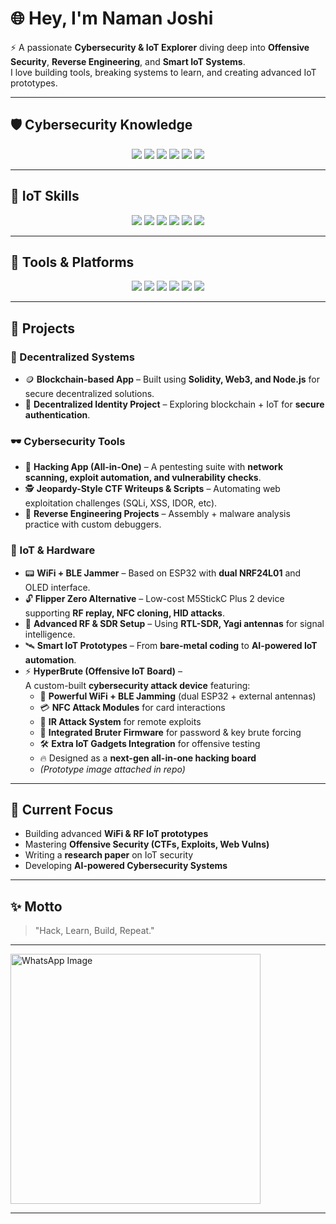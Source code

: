 # 🌐 Hey, I'm Naman Joshi  

⚡ A passionate **Cybersecurity & IoT Explorer** diving deep into **Offensive Security**, **Reverse Engineering**, and **Smart IoT Systems**.  
I love building tools, breaking systems to learn, and creating advanced IoT prototypes.  

---

## 🛡️ Cybersecurity Knowledge  

<p align="center">
  <img src="https://img.shields.io/badge/Penetration_Testing-%23FF0000.svg?&style=for-the-badge&logo=kalilinux&logoColor=white"/>
  <img src="https://img.shields.io/badge/Web_Exploitation-%23007ACC.svg?&style=for-the-badge&logo=burpsuite&logoColor=white"/>
  <img src="https://img.shields.io/badge/Reverse_Engineering-%238B00FF.svg?&style=for-the-badge&logo=hackaday&logoColor=white"/>
  <img src="https://img.shields.io/badge/Exploit_Development-%2300A86B.svg?&style=for-the-badge&logo=linux&logoColor=white"/>
  <img src="https://img.shields.io/badge/CTFs-%23FCD12A.svg?&style=for-the-badge&logo=ctftime&logoColor=black"/>
  <img src="https://img.shields.io/badge/Forensics-%23FF6F61.svg?&style=for-the-badge&logo=wireshark&logoColor=white"/>
</p>  

---

## 📡 IoT Skills  

<p align="center">
  <img src="https://img.shields.io/badge/ESP32_Dev-%2300C4CC.svg?&style=for-the-badge&logo=espressif&logoColor=white"/>
  <img src="https://img.shields.io/badge/Raspberry_Pi-%23A22846.svg?&style=for-the-badge&logo=raspberrypi&logoColor=white"/>
  <img src="https://img.shields.io/badge/Bare_Metal_Coding-%23008080.svg?&style=for-the-badge&logo=c&logoColor=white"/>
  <img src="https://img.shields.io/badge/RF_%26_SDR-%23F58220.svg?&style=for-the-badge&logo=gnuradio&logoColor=white"/>
  <img src="https://img.shields.io/badge/WiFi_%26_BLE_Jamming-%23E60012.svg?&style=for-the-badge&logo=wifi&logoColor=white"/>
  <img src="https://img.shields.io/badge/Smart_IoT_Prototypes-%23FF4088.svg?&style=for-the-badge&logo=arduino&logoColor=white"/>
</p>  

---

## 🧩 Tools & Platforms  

<p align="center">
  <img src="https://img.shields.io/badge/Kali_Linux-%23557C94.svg?&style=for-the-badge&logo=kalilinux&logoColor=white"/>
  <img src="https://img.shields.io/badge/Burp_Suite-%23FF6F00.svg?&style=for-the-badge&logo=burpsuite&logoColor=white"/>
  <img src="https://img.shields.io/badge/Wireshark-%231679A7.svg?&style=for-the-badge&logo=wireshark&logoColor=white"/>
  <img src="https://img.shields.io/badge/Metasploit-%23000000.svg?&style=for-the-badge&logo=metasploit&logoColor=white"/>
  <img src="https://img.shields.io/badge/Arduino_IDE-%2300979D.svg?&style=for-the-badge&logo=arduino&logoColor=white"/>
  <img src="https://img.shields.io/badge/ESP--IDF-%23E7352C.svg?&style=for-the-badge&logo=espressif&logoColor=white"/>
</p>  

---

## 🚀 Projects  

### 🔗 Decentralized Systems  
- 🪙 **Blockchain-based App** – Built using **Solidity, Web3, and Node.js** for secure decentralized solutions.  
- 🔐 **Decentralized Identity Project** – Exploring blockchain + IoT for **secure authentication**.  

### 🕶️ Cybersecurity Tools  
- 📱 **Hacking App (All-in-One)** – A pentesting suite with **network scanning, exploit automation, and vulnerability checks**.  
- 🕵️ **Jeopardy-Style CTF Writeups & Scripts** – Automating web exploitation challenges (SQLi, XSS, IDOR, etc).  
- 🧬 **Reverse Engineering Projects** – Assembly + malware analysis practice with custom debuggers.  

### 📡 IoT & Hardware  
- 📟 **WiFi + BLE Jammer** – Based on ESP32 with **dual NRF24L01** and OLED interface.  
- 🔓 **Flipper Zero Alternative** – Low-cost M5StickC Plus 2 device supporting **RF replay, NFC cloning, HID attacks**.  
- 📡 **Advanced RF & SDR Setup** – Using **RTL-SDR, Yagi antennas** for signal intelligence.  
- 🛰️ **Smart IoT Prototypes** – From **bare-metal coding** to **AI-powered IoT automation**.  
- ⚡ **HyperBrute (Offensive IoT Board)** –  
  A custom-built **cybersecurity attack device** featuring:  
  - 🚀 **Powerful WiFi + BLE Jamming** (dual ESP32 + external antennas)  
  - 💳 **NFC Attack Modules** for card interactions  
  - 📡 **IR Attack System** for remote exploits  
  - 🔐 **Integrated Bruter Firmware** for password & key brute forcing  
  - 🛠️ **Extra IoT Gadgets Integration** for offensive testing  
  - 🔥 Designed as a **next-gen all-in-one hacking board**  
  - *(Prototype image attached in repo)*

---

## 🌟 Current Focus  
- Building advanced **WiFi & RF IoT prototypes**  
- Mastering **Offensive Security (CTFs, Exploits, Web Vulns)**  
- Writing a **research paper** on IoT security  
- Developing **AI-powered Cybersecurity Systems**  

---

## ✨ Motto  
> "Hack, Learn, Build, Repeat."

---

<a href="https://ibb.co/MyNPmfxk">
  <img src="https://i.ibb.co/kVcqtJs2/Whats-App-Image-2025-09-10-at-12-57-21-AM.jpg" 
       alt="WhatsApp Image" width="400">
</a>

---
